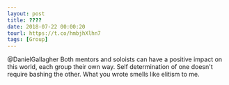 ```yaml
---
layout: post
title: ????
date: 2018-07-22 00:00:20
tourl: https://t.co/hmbjhXlhn7
tags: [Group]
---
```

@DanielGallagher Both mentors and soloists can have a positive impact on this world, each group their own way. Self determination of one doesn't require bashing the other. What you wrote smells like elitism to me.
